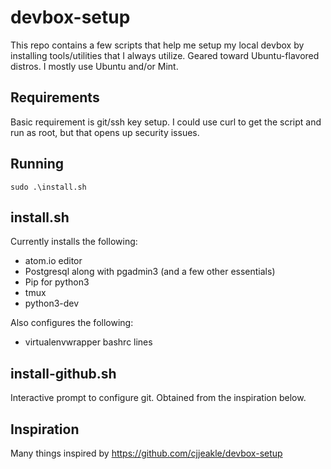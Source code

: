 # devbox-setup
This repo contains a few scripts that help me setup my local devbox by installing tools/utilities that I always utilize. Geared toward
Ubuntu-flavored distros. I mostly use Ubuntu and/or Mint.

## Requirements

Basic requirement is git/ssh key setup. I could use curl to get the script and run as root, but that opens up security issues.

## Running

```
sudo .\install.sh
```

## install.sh

Currently installs the following:

- atom.io editor
- Postgresql along with pgadmin3 (and a few other essentials)
- Pip for python3
- tmux
- python3-dev 

Also configures the following:

- virtualenvwrapper bashrc lines

## install-github.sh

Interactive prompt to configure git. Obtained from the inspiration below.

## Inspiration

Many things inspired by https://github.com/cjjeakle/devbox-setup
